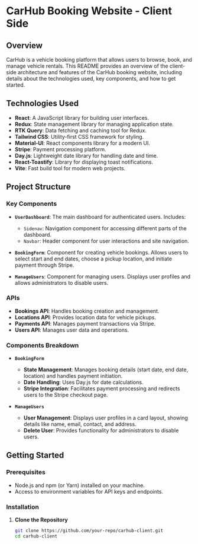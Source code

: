 # CarHub Booking Website - Client Side

## Overview

CarHub is a vehicle booking platform that allows users to browse, book, and manage vehicle rentals. This README provides an overview of the client-side architecture and features of the CarHub booking website, including details about the technologies used, key components, and how to get started.

## Technologies Used

- **React**: A JavaScript library for building user interfaces.
- **Redux**: State management library for managing application state.
- **RTK Query**: Data fetching and caching tool for Redux.
- **Tailwind CSS**: Utility-first CSS framework for styling.
- **Material-UI**: React components library for a modern UI.
- **Stripe**: Payment processing platform.
- **Day.js**: Lightweight date library for handling date and time.
- **React-Toastify**: Library for displaying toast notifications.
- **Vite**: Fast build tool for modern web projects.

## Project Structure

### Key Components

- **`UserDashboard`**: The main dashboard for authenticated users. Includes:
  - `Sidenav`: Navigation component for accessing different parts of the dashboard.
  - `Navbar`: Header component for user interactions and site navigation.

- **`BookingForm`**: Component for creating vehicle bookings. Allows users to select start and end dates, choose a pickup location, and initiate payment through Stripe.

- **`ManageUsers`**: Component for managing users. Displays user profiles and allows administrators to disable users.

### APIs

- **Bookings API**: Handles booking creation and management.
- **Locations API**: Provides location data for vehicle pickups.
- **Payments API**: Manages payment transactions via Stripe.
- **Users API**: Manages user data and operations.

### Components Breakdown

- **`BookingForm`**
  - **State Management**: Manages booking details (start date, end date, location) and handles payment initiation.
  - **Date Handling**: Uses Day.js for date calculations.
  - **Stripe Integration**: Facilitates payment processing and redirects users to the Stripe checkout page.

- **`ManageUsers`**
  - **User Management**: Displays user profiles in a card layout, showing details like name, email, contact, and address.
  - **Delete User**: Provides functionality for administrators to disable users.

## Getting Started

### Prerequisites

- Node.js and npm (or Yarn) installed on your machine.
- Access to environment variables for API keys and endpoints.

### Installation

1. **Clone the Repository**

   ```bash
   git clone https://github.com/your-repo/carhub-client.git
   cd carhub-client
